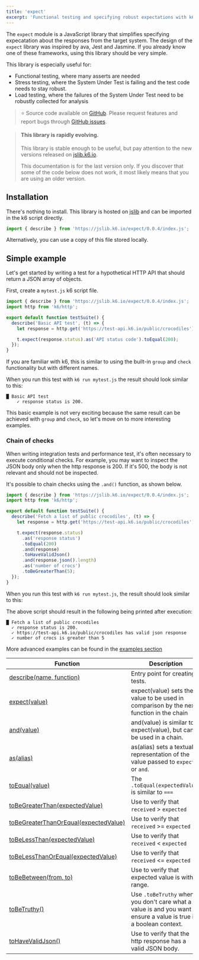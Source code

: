 ```yaml
---
title: 'expect'
excerpt: 'Functional testing and specifying robust expectations with k6'
---
```


The `expect` module is a JavaScript library that simplifies specifying expecatation about the responses from the target system. The design of the `expect` library was inspired by ava, Jest and Jasmine. If you already know one of these frameworks, using this library should be very simple.

This library is especially useful for:

- Functional testing, where many asserts are needed
- Stress testing, where the System Under Test is failing and the test code needs to stay robust.
- Load testing, where the failures of the System Under Test need to be robustly collected for analysis

> ⭐️ Source code available on [GitHub](https://github.com/k6io/k6-jslib-expect).
> Please request features and report bugs through [GitHub issues](https://github.com/k6io/k6-jslib-expect/issues).

<Blockquote mod='info'>

#### This library is rapidly evolving.

This library is stable enough to be useful, but pay attention to the new versions released on [jslib.k6.io](https://jslib.k6.io).

This documentation is for the last version only. If you discover that some of the code below does not work, it most likely means that you are using an older version.

</Blockquote>

## Installation

There's nothing to install. This library is hosted on [jslib](https://jslib.k6.io/) and can be imported in the k6 script directly.

<CodeGroup labels={[]}>

```javascript
import { describe } from 'https://jslib.k6.io/expect/0.0.4/index.js';
```

</CodeGroup>

Alternatively, you can use a copy of this file stored locally.

## Simple example

Let's get started by writing a test for a hypothetical HTTP API that should return a JSON array of objects.

First, create a `mytest.js` k6 script file.

<CodeGroup labels={[]}>

```javascript
import { describe } from 'https://jslib.k6.io/expect/0.0.4/index.js';
import http from 'k6/http';

export default function testSuite() {
  describe('Basic API test', (t) => {
    let response = http.get('https://test-api.k6.io/public/crocodiles');

    t.expect(response.status).as('API status code').toEqual(200);
  });
}
```

</CodeGroup>

If you are familiar with k6, this is similar to using the built-in `group` and `check` functionality but with different names.

When you run this test with `k6 run mytest.js` the result should look similar to this:

```
█ Basic API test
    ✓ response status is 200.
```

This basic example is not very exciting because the same result can be achieved with `group` and `check`, so let's move on to more interesting examples.

### Chain of checks

When writing integration tests and performance test, it's often necessary to execute conditional checks. For example, you may want to inspect the JSON body only when the http response is 200. If it's 500, the body is not relevant and should not be inspected.

It's possible to chain checks using the `.and()` function, as shown below.

<CodeGroup labels={[]}>

```javascript
import { describe } from 'https://jslib.k6.io/expect/0.0.4/index.js';
import http from 'k6/http';

export default function testSuite() {
  describe('Fetch a list of public crocodiles', (t) => {
    let response = http.get('https://test-api.k6.io/public/crocodiles');

    t.expect(response.status)
      .as('response status')
      .toEqual(200)
      .and(response)
      .toHaveValidJson()
      .and(response.json().length)
      .as('number of crocs')
      .toBeGreaterThan(5);
  });
}
```

</CodeGroup>

When you run this test with `k6 run mytest.js`, the result should look similar to this:

The above script should result in the following being printed after execution:

```
█ Fetch a list of public crocodiles
  ✓ response status is 200.
  ✓ https://test-api.k6.io/public/crocodiles has valid json response
  ✓ number of crocs is greater than 5
```

More advanced examples can be found in the [examples section](/examples/functional-testing)

| Function                                                                                                         | Description                                                                                                        |
| ---------------------------------------------------------------------------------------------------------------- | ------------------------------------------------------------------------------------------------------------------ |
| [describe(name, function)](/v0.32/javascript-api/jslib/expect/describe-name-function)                            | Entry point for creating tests.                                                                                    |
| [expect(value)](/v0.32/javascript-api/jslib/expect/expect-value)                                                 | expect(value) sets the value to be used in comparison by the next function in the chain                            |
| [and(value)](/v0.32/javascript-api/jslib/expect/and-value)                                                       | and(value) is similar to expect(value), but can be used in a chain.                                                |
| [as(alias)](/v0.32/javascript-api/jslib/expect/as-string)                                                        | as(alias) sets a textual representation of the value passed to `expect` or `and`.                                  |
| [toEqual(value)](/v0.32/javascript-api/jslib/expect/toequal-expectedvalue)                                       | The `.toEqual(expectedValue)` is similar to `===`                                                                  |
| [toBeGreaterThan(expectedValue)](/v0.32/javascript-api/jslib/expect/tobegreaterthan-expectedvalue)               | Use to verify that `received` > `expected`                                                                         |
| [toBeGreaterThanOrEqual(expectedValue)](/v0.32/javascript-api/jslib/expect/tobegreaterthanorequal-expectedvalue) | Use to verify that `received` >= `expected`                                                                        |
| [toBeLessThan(expectedValue)](/v0.32/javascript-api/jslib/expect/tobelessthan-expectedvalue)                     | Use to verify that `received` < `expected`                                                                         |
| [toBeLessThanOrEqual(expectedValue)](/v0.32/javascript-api/jslib/expect/tobelessthanorequal-expectedvalue)       | Use to verify that `received` <= `expected`                                                                        |
| [toBeBetween(from, to)](/v0.32/javascript-api/jslib/expect/tobebetween-from-to)                                  | Use to verify that expected value is within range.                                                                 |
| [toBeTruthy()](/v0.32/javascript-api/jslib/expect/tobetruthy)                                                    | Use `.toBeTruthy` when you don't care what a value is and you want to ensure a value is true in a boolean context. |
| [toHaveValidJson()](/v0.32/javascript-api/jslib/expect/tohavevalidjson)                                          | Use to verify that the http response has a valid JSON body.                                                        |
